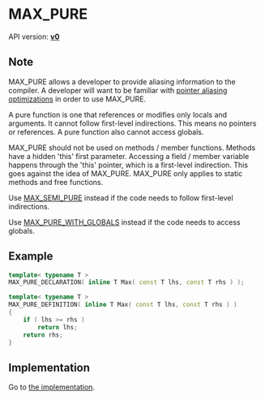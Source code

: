 # MAX_PURE

API version: [**v0**](../../v0.md)

## Note

MAX_PURE allows a developer to provide aliasing information to the compiler.
A developer will want to be familiar with [pointer aliasing optimizations](AliasingOptimizations.md) in order to use MAX_PURE.

A pure function is one that references or modifies only locals and arguments.
It cannot follow first-level indirections. This means no pointers or references.
A pure function also cannot access globals.

MAX_PURE should not be used on methods / member functions.
Methods have a hidden 'this' first parameter. Accessing a field / member variable happens through the 'this' pointer, which is a first-level indirection. This goes against the idea of MAX_PURE.
MAX_PURE only applies to static methods and free functions.

Use [MAX_SEMI_PURE](MAX_SEMI_PURE.md) instead if the code needs to follow first-level indirections.

Use [MAX_PURE_WITH_GLOBALS](MAX_PURE_WITH_GLOBALS.md) instead if the code needs to access globals.

## Example

```c++
template< typename T >
MAX_PURE_DECLARATION( inline T Max( const T lhs, const T rhs ) );

template< typename T >
MAX_PURE_DEFINITION( inline T Max( const T lhs, const T rhs ) )
{
	if ( lhs >= rhs )
		return lhs;
	return rhs;
}
```

## Implementation

Go to [the implementation](../../../../Code/Include/max/Compiling/AliasingOptimizations.hpp#L10).
